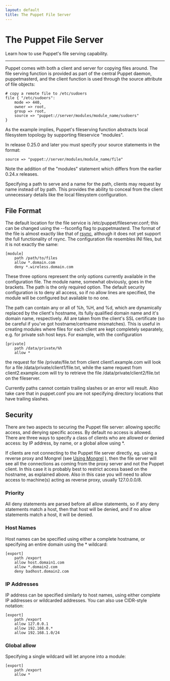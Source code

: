 ```yaml
---
layout: default
title: The Puppet File Server
---
```


The Puppet File Server
======================

Learn how to use Puppet's file serving capability.

* * * 

Puppet comes with both a client and server for copying files
around. The file serving function is provided as part of the
central Puppet daemon, puppetmasterd, and the client function is
used through the source attribute of file objects:

    # copy a remote file to /etc/sudoers
    file { "/etc/sudoers":
        mode => 440,
        owner => root,
        group => root,
        source => "puppet://server/modules/module_name/sudoers"
    }

As the example implies, Puppet's fileserving function abstracts
local filesystem topology by supporting fileservice "modules".  

In release 0.25.0 and later you must specify your source statements 
in the format:

    source => "puppet://server/modules/module_name/file"

Note the addition of the "modules" statement which differs from the earlier 
0.24.x releases.

Specifying a path to serve and a name for the path, clients may
request by name instead of by path. This provides the ability to
conceal from the client unnecessary details like the local
filesystem configuration.

## File Format

The default location for the file service is
/etc/puppet/fileserver.conf; this can be changed using the
--fsconfig flag to puppetmasterd. The format of the file is almost
exactly like that of [rsync](http://samba.anu.edu.au/rsync/),
although it does not yet support the full functionality of rsync.
The configuration file resembles INI files, but it is not exactly
the same:

    [module]
        path /path/to/files
        allow *.domain.com
        deny *.wireless.domain.com

These three options represent the only options currently available
in the configuration file. The module name, somewhat obviously,
goes in the brackets. The path is the only required option. The
default security configuration is to deny all access, so if no
allow lines are specified, the module will be configured but
available to no one.

The path can contain any or all of %h, %H, and %d, which are
dynamically replaced by the client's hostname, its fully qualified
domain name and it's domain name, respectively. All are taken from
the client's SSL certificate (so be careful if you've got
hostname/certname mismatches). This is useful in creating modules
where files for each client are kept completely separately, e.g.
for private ssh host keys. For example, with the configuration

    [private]
        path /data/private/%h
        allow *

the request for file /private/file.txt from client
client1.example.com will look for a file
/data/private/client1/file.txt, while the same request from
client2.example.com will try to retrieve the file
/data/private/client2/file.txt on the fileserver.

Currently paths cannot contain trailing slashes or an error will
result. Also take care that in puppet.conf you are not specifying
directory locations that have trailing slashes.

## Security

There are two aspects to securing the Puppet file server: allowing
specific access, and denying specific access. By default no access
is allowed. There are three ways to specify a class of clients who
are allowed or denied access: by IP address, by name, or a global
allow using \*.

If clients are not connecting to the Puppet file server directly,
eg. using a reverse proxy and Mongrel (see [Using Mongrel](./mongrel.html) ),
then the file server will see all the connections as coming from
the proxy server and not the Puppet client. In this case it is
probably best to restrict access based on the hostname, as
explained above. Also in this case you will need to allow access to
machine(s) acting as reverse proxy, usually 127.0.0.0/8.

### Priority

All deny statements are parsed before all allow statements, so if
any deny statements match a host, then that host will be denied,
and if no allow statements match a host, it will be denied.

### Host Names

Host names can be specified using either a complete hostname, or
specifying an entire domain using the \* wildcard:

    [export]
        path /export
        allow host.domain1.com
        allow *.domain2.com
        deny badhost.domain2.com

### IP Addresses

IP address can be specified similarly to host names, using either
complete IP addresses or wildcarded addresses. You can also use
CIDR-style notation:

    [export]
        path /export
        allow 127.0.0.1
        allow 192.168.0.*
        allow 192.168.1.0/24

### Global allow

Specifying a single wildcard will let anyone into a module:

    [export]
        path /export
        allow *
